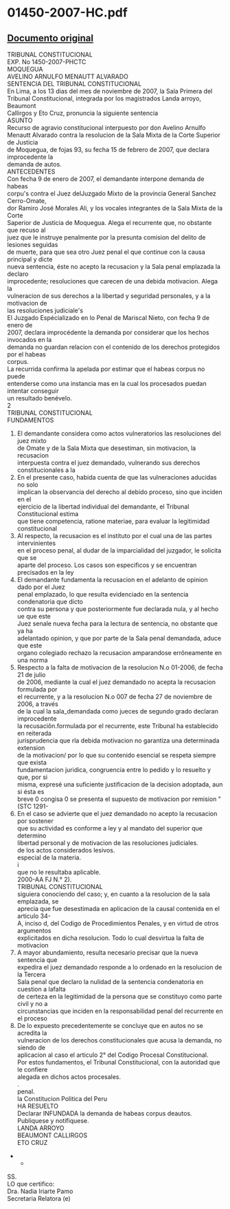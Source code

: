 
01450-2007-HC.pdf
=================
  
[Documento original](https://tc.gob.pe/jurisprudencia/2008/01450-2007-HC.pdf)  
---  
TRIBUNAL CONSTITUCIONAL  
EXP. No 1450-2007-PHCTC  
MOQUEGUA  
AVELINO ARNULFO MENAUTT ALVARADO  
SENTENCIA DEL TRIBUNAL CONSTITUCIONAL  
En Lima, a los 13 dias del mes de noviembre de 2007, la Sala Primera del  
Tribunal Constitucional, integrada por los magistrados Landa arroyo, Beaumont  
Callirgos y Eto Cruz, pronuncia la siguiente sentencia  
ASUNTO  
Recurso de agravio constitucional interpuesto por don Avelino Arnulfo  
Menautt Alvarado contra la resolucion de la Sala Mixta de la Corte Superior de Justicia  
de Moquegua, de fojas 93, su fecha 15 de febrero de 2007, que declara improcedente la  
demanda de autos.  
ANTECEDENTES  
Con fecha 9 de enero de 2007, el demandante interpone demanda de habeas  
corpu's contra el Juez delJuzgado Mixto de la provincia General Sanchez Cerro-Omate,  
dor Ramiro José Morales Ali, y los vocales integrantes de la Sala Mixta de la Corte  
Saperior de Justicia de Moquegua. Alega el recurrente que, no obstante que recuso al  
juez que le instruye penalmente por la presunta comision del delito de lesiones seguidas  
de muerte, para que sea otro Juez penal el que continue con la causa principal y dicte  
nueva sentencia, éste no acepto la recusacion y la Sala penal emplazada la declaro  
improcedente; resoluciones que carecen de una debida motivacion. Alega la  
vulneracion de sus derechos a la libertad y seguridad personales, y a la motivacion de  
las resoluciones judiciale's  
El Juzgado Espécializado en lo Penal de Mariscal Nieto, con fecha 9 de enero de  
2007, declara improcédente la demanda por considerar que los hechos invocados en la  
demanda no guardan relacion con el contenido de los derechos protegidos por el habeas  
corpus.  
La recurrida confirma la apelada por estimar que el habeas corpus no puede  
entenderse como una instancia mas en la cual los procesados puedan intentar conseguir  
un resultado benévelo.  
2  
TRIBUNAL CONSTITUCIONAL  
FUNDAMENTOS  
1. El demandante considera como actos vulneratorios las resoluciones del juez mixto  
de Omate y de la Sala Mixta que desestiman, sin motivacion, la recusacion  
interpuesta contra el juez demandado, vulnerando sus derechos constitucionales a la  
2. En el presente caso, habida cuenta de que las vulneraciones aducidas no solo  
implican la observancia del derecho al debido proceso, sino que inciden en el  
ejercicio de la libertad individual del demandante, el Tribunal Constitucional estima  
que tiene competencia, ratione materiae, para evaluar la legitimidad constitucional  
3. Al respecto, la recusacion es el instituto por el cual una de las partes intervinientes  
en el proceso penal, al dudar de la imparcialidad del juzgador, le solicita que se  
aparte del proceso. Los casos son especificos y se encuentran precisados en la ley  
4. El demandante fundamenta la recusacion en el adelanto de opinion dado por el Juez  
penal emplazado, lo que resulta evidenciado en la sentencia condenatoria que dicto  
contra su persona y que posteriormente fue declarada nula, y al hecho ue que este  
Juez senale nueva fecha para la lectura de sentencia, no obstante que ya ha  
adelantado opinion, y que por parte de la Sala penal demandada, aduce que este  
organo colegiado rechazo la recusacion amparandose errôneamente en una norma  
5. Respecto a la falta de motivacion de la resolucion N.o 01-2006, de fecha 21 de julio  
de 2006, mediante la cual el juez demandado no acepta la recusacion formulada por  
el recurrente, y a la resolucion N.o 007 de fecha 27 de noviembre de 2006, a través  
de la cual la sala_demandada como jueces de segundo grado declaran improcedente  
la recusaciôn.formulada por el recurrente, este Tribunal ha establecido en reiterada  
jurisprudencia que rla debida motivacion no garantiza una determinada extension  
de la motivacion/ por lo que su contenido esencial se respeta siempre que exista  
fundamentacion juridica, congruencia entre lo pedido y lo resuelto y que, por si  
misma, expresé una suficiente justificacion de la decision adoptada, aun si ésta es  
breve 0 congisa 0 se presenta el supuesto de motivacion por remision " (STC 1291-  
6. En el caso se advierte que el juez demandado no acepto la recusacion por sostener  
que su actividad es conforme a ley y al mandato del superior que determino  
libertad personal y de motivacion de las resoluciones judiciales.  
de los actos considerados lesivos.  
especial de la materia.  
i  
que no le resultaba aplicable.  
2000-AA FJ N.° 2).  
TRIBUNAL CONSTITUCIONAL  
siguiera conociendo del caso; y, en cuanto a la resolucion de la sala emplazada, se  
aprecia que fue desestimada en aplicacion de la causal contenida en el articulo 34-  
A, inciso d, del Codigo de Procedimientos Penales, y en virtud de otros argumentos  
explicitados en dicha resolucion. Todo lo cual desvirtua la falta de motivacion  
7. A mayor abundamiento, resulta necesario precisar que la nueva sentencia que  
expedira el juez demandado responde a lo ordenado en la resolucion de la Tercera  
Sala penal que declaro la nulidad de la sentencia condenatoria en cuestion a lafalta  
de certeza en la legitimidad de la persona que se constituyo como parte civil y no a  
circunstancias que inciden en la responsabilidad penal del recurrente en el proceso  
8. De lo expuesto precedentemente se concluye que en autos no se acredita la  
vulneracion de los derechos constitucionales que acusa la demanda, no siendo de  
aplicacion al caso el articulo 2° del Codigo Procesal Constitucional.  
Por estos fundamentos, el Tribunal Constitucional, con la autoridad que le confiere  
alegada en dichos actos procesales.  
.  
penal.  
la Constitucion Politica del Peru  
HA RESUELTO  
Declarar INFUNDADA la demanda de habeas corpus deautos.  
Publiquese y notifiquese.  
LANDA ARROYO  
BEAUMONT CALLIRGOS  
ETO CRUZ  
- -  
SS.  
LO que certifico:  
Dra. Nadia Iriarte Pamo  
Secretaria Relatora (e)